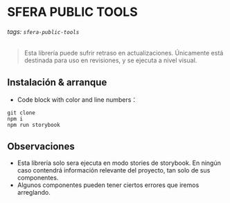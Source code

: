 # SFERA PUBLIC TOOLS

###### tags: `sfera-public-tools`

> Esta librería puede sufrir retraso en actualizaciones. 
> Únicamente está destinada para uso en revisiones, y se ejecuta a nivel visual.


## Instalación & arranque

- Code block with color and line numbers：
```javascript=16
git clone
npm i
npm run storybook
```

## Observaciones

- Esta librería solo sera ejecuta en modo stories de storybook. En ningún caso contendrá información relevante del proyecto, tan solo de sus componentes.
- Algunos componentes pueden tener ciertos errores que iremos arreglando.
